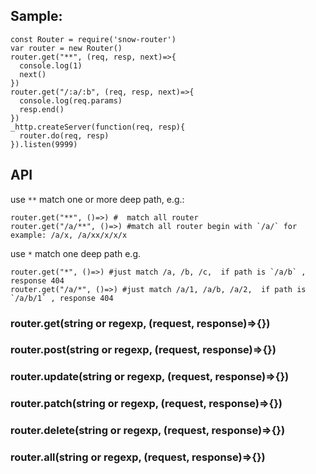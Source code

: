## Sample:

```
const Router = require('snow-router')
var router = new Router()
router.get("**", (req, resp, next)=>{
  console.log(1)
  next()
})
router.get("/:a/:b", (req, resp, next)=>{
  console.log(req.params)
  resp.end()
})
_http.createServer(function(req, resp){
  router.do(req, resp)
}).listen(9999)
```

## API

use `**` match one or more deep path, 
e.g.:
```
router.get("**", ()=>) #  match all router
router.get("/a/**", ()=>) #match all router begin with `/a/` for example: /a/x, /a/xx/x/x/x
```
use `*` match one deep path
e.g.
```
router.get("*", ()=>) #just match /a, /b, /c,  if path is `/a/b` , response 404 
router.get("/a/*", ()=>) #just match /a/1, /a/b, /a/2,  if path is `/a/b/1` , response 404 
```

### router.get(string or regexp, (request, response)=>{})
### router.post(string or regexp, (request, response)=>{})
### router.update(string or regexp, (request, response)=>{})
### router.patch(string or regexp, (request, response)=>{})
### router.delete(string or regexp, (request, response)=>{})
### router.all(string or regexp, (request, response)=>{})

